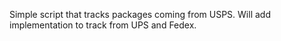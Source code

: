 Simple script that tracks packages coming from USPS. Will add implementation to
track from UPS and Fedex.
